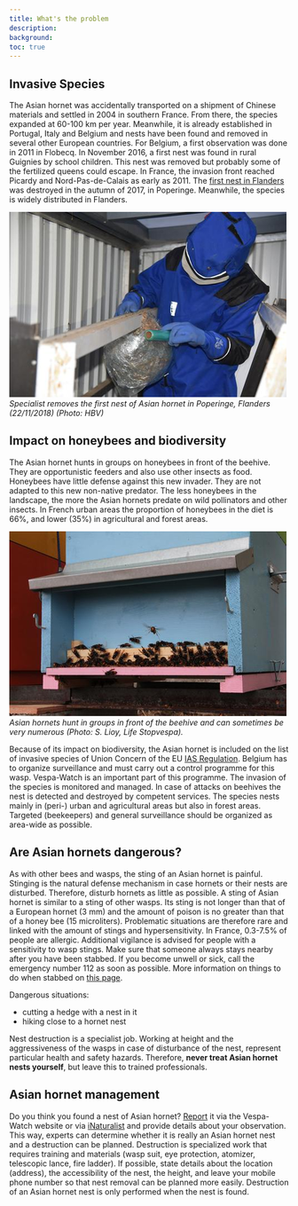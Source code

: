 ```yaml
---
title: What's the problem
description:
background:
toc: true
---
```


## Invasive Species

The Asian hornet was accidentally transported on a shipment of Chinese materials and settled in 2004 in southern France. From there, the species expanded at 60-100 km per year. Meanwhile, it is already established in Portugal, Italy and Belgium and nests have been found and removed in several other European countries. For Belgium, a first observation was done in 2011 in Flobecq. In November 2016, a first nest was found in rural Guignies by school children. This nest was removed but probably some of the fertilized queens could escape. In France, the invasion front reached Picardy and Nord-Pas-de-Calais as early as 2011. The [first nest in Flanders](https://www.honeybeevalley.eu/newsflash/eerste-nest-van-aziatische-hoornaar-in-vlaanderen) was destroyed in the autumn of 2017, in Poperinge. Meanwhile, the species is widely distributed in Flanders.

![removal](/assets/images/07fc2f4c-366a-4296-b142-22245d781d9f.JPG)
_Specialist removes the first nest of Asian hornet in Poperinge, Flanders (22/11/2018) (Photo: HBV)_

## Impact on honeybees and biodiversity

The Asian hornet hunts in groups on honeybees in front of the beehive. They are opportunistic feeders and also use other insects as food. Honeybees have little defense against this new invader. They are not adapted to this new non-native predator. The less honeybees in the landscape, the more the Asian hornets predate on wild pollinators and other insects. In French urban areas the proportion of honeybees in the diet is 66%, and lower (35%) in agricultural and forest areas.

![beehive](/assets/images/7bda8916-253e-4013-8632-34ef864145fe.jpg)
_Asian hornets hunt in groups in front of the beehive and can sometimes be very numerous (Photo: S. Lioy, Life Stopvespa)._

Because of its impact on biodiversity, the Asian hornet is included on the list of invasive species of Union Concern of the EU [IAS Regulation](http://ec.europa.eu/environment/nature/invasivealien/index_en.htm). Belgium has to organize surveillance and must carry out a control programme for this wasp. Vespa-Watch is an important part of this programme. The invasion of the species is monitored and managed. In case of attacks on beehives the nest is detected and destroyed by competent services. The species nests mainly in (peri-) urban and agricultural areas but also in forest areas. Targeted (beekeepers) and general surveillance should be organized as area-wide as possible.

## Are Asian hornets dangerous?

As with other bees and wasps, the sting of an Asian hornet is painful. Stinging is the natural defense mechanism in case hornets or their nests are disturbed. Therefore, disturb hornets as little as possible. A sting of Asian hornet is similar to a sting of other wasps. Its sting is not longer than that of a European hornet (3 mm) and the amount of poison is no greater than that of a honey bee (15 microliters). Problematic situations are therefore rare and linked with the amount of stings and hypersensitivity. In France, 0.3-7.5% of people are allergic. Additional vigilance is advised for people with a sensitivity to wasp stings. Make sure that someone always stays nearby after you have been stabbed. If you become unwell or sick, call the emergency number 112 as soon as possible. More information on things to do when stabbed on [this page](https://www.antigifcentrum.be/natuur/dieren/steken-van-wespen-bijen-hommels-en-hoornaars).

Dangerous situations:

- cutting a hedge with a nest in it
- hiking close to a hornet nest

Nest destruction is a specialist job. Working at height and the aggressiveness of the wasps in case of disturbance of the nest, represent particular health and safety hazards. Therefore, **never treat Asian hornet nests yourself**, but leave this to trained professionals.

## Asian hornet management

Do you think you found a nest of Asian hornet? [Report](../../obs/add) it via the Vespa-Watch website or via [iNaturalist](https://www.inaturalist.org/projects/vespa-watch) and provide details about your observation. This way, experts can determine whether it is really an Asian hornet nest and a destruction can be planned. Destruction is specialized work that requires training and materials (wasp suit, eye protection, atomizer, telescopic lance, fire ladder). If possible, state details about the location (address), the accessibility of the nest, the height, and leave your mobile phone number so that nest removal can be planned more easily. Destruction of an Asian hornet nest is only performed when the nest is found.
